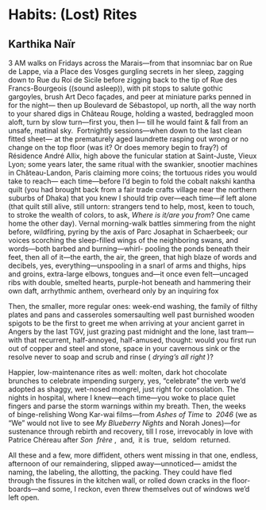 # Habits: (Lost) Rites
## Karthika Naïr
3 AM walks on Fridays across the Marais—from that insomniac
bar on Rue de Lappe, via a Place des Vosges gurgling secrets
in her sleep, zagging down to Rue du Roi de Sicile before
zigging back to the tip of Rue des Francs-Bourgeois
((sound asleep)), with pit stops to salute gothic
gargoyles, brush Art Deco façades, and peer
at miniature parks penned in for the night—
then up Boulevard de Sébastopol, up north,
all the way north to your shared digs
in Château Rouge, holding a wasted,
bedraggled moon aloft, turn by
slow turn—first you, then I—
till he would faint & fall
from an unsafe,
matinal
sky.
 Fortnightly
sessions—when down
to the last clean fitted sheet—
at the prematurely aged laundrette
rasping out wrong or no change on the top
floor (was it? Or does memory begin to fray?) of
Résidence André Allix, high above the funicular station
at Saint-Juste, Vieux Lyon; some years later, the same ritual
with the swankier, snootier machines in Château-Landon, Paris
claiming more coins; the tortuous rides you would take to reach—
each time—before I’d begin to fold the cobalt nakshi kantha
quilt (you had brought back from a fair trade crafts village
near the northern suburbs of Dhaka) that you knew
I should trip over—each time—if left alone (that
quilt still alive, still untorn: strangers tend
to help, most, keen to touch, to stroke
the wealth of colors, to ask, _Where_
 _is it/are you from_? One came
home the other day).
Vernal
morning-walk
battles simmering
from the night before,
wildfiring, pyring by the axis
of Parc Josaphat in Schaerbeek;
our voices scorching the sleep-filled
wings of the neighboring swans, and
words—both barbed and burning—whirl-
pooling the ponds beneath their feet, then all
of it—the earth, the air, the green, that high blaze
of words and decibels, yes, everything—unspooling
in a snarl of arms and thighs, hips and groins, extra-large
elbows, tongues and—it once even felt—uncaged ribs with
double, smelted hearts, purple-hot beneath and hammering their
own daft, arrhythmic anthem, overheard only by an inquiring fox





Then, the smaller, more regular ones: week-end washing, the family of filthy
plates and pans and casseroles somersaulting well past burnished wooden
spigots to be the first to greet me when arriving at your ancient garret in
Angers by the last TGV, just grazing past midnight and the lone, last
tram—with that recurrent, half-annoyed, half-amused, thought: would you first
run out of copper and steel and stone, space in your cavernous sink or the
resolve never to soap and scrub and rinse ( _drying’s all right_ )?


Happier, low-maintenance rites as well: molten, dark hot chocolate brunches to
celebrate impending surgery, yes, “celebrate” the verb we’d adopted as shaggy,
wet-nosed mongrel, just right for consolation. The nights in hospital, where I
knew—each time—you woke to place quiet fingers and parse the storm warnings
within my breath. Then, the weeks of binge-relishing Wong Kar-wai films—from
_Ashes of Time_ to  _2046_ (we as “We” would not live to see _My Blueberry
Nights_ and Norah Jones)—for sustenance through rebirth and recovery, till I
rose, irrevocably in love with Patrice Chéreau after _Son  frère_ ,  and,  it
is  true,  seldom  returned.


All these and a few, more diffident, others went
missing in that one, endless, afternoon of our
remaindering, slipped away—unnoticed—
amidst the naming, the labeling, the
allotting, the packing. They could
have fled through the fissures
in the kitchen wall, or rolled
down cracks in the floor-
boards—and some, I
reckon, even threw
themselves out
of windows
we’d left
open.